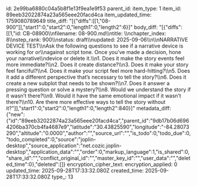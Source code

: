id: 2e99ba6880c04a5b8f1e13f9ea1e9f53
parent_id: 
item_type: 1
item_id: 89eeb32022874a23a565eee20facd4ca
item_updated_time: 1759080789649
title_diff: "[{\"diffs\":[[1,\"08-900\"]],\"start1\":0,\"start2\":0,\"length1\":0,\"length2\":6}]"
body_diff: "[{\"diffs\":[[1,\"id: CB-08900\\\nfilename: 08-900.md\\\ntitle: \\\nchapter_index: 8\\\nstep_rank: 900\\\nstatus: draft\\\nupdated: 2025-09-06\\\n\\\nNARRATIVE DEVICE TEST\\\nAsk the following questions to see if a narrative device is working for or\\\nagainst script tone. Once you’ve made a decision, hone your narrative\\\ndevice or delete it.\\\n1. Does it make the story events feel more immediate?\\\n2. Does it create distance?\\\n3. Does it make your story feel fanciful?\\\n4. Does it make your script feel more hard-hitting?\\\n5. Does it add a different perspective that’s necessary to tell the story?\\\n6. Does it create a new subplot that needs to be shown?\\\n7. Does it answer a pressing question or solve a mystery?\\\n8. Would we understand the story if it wasn’t there?\\\n9. Would it have the same emotional impact if it wasn’t there?\\\n10. Are there more effective ways to tell the story without it?\"]],\"start1\":0,\"start2\":0,\"length1\":0,\"length2\":840}]"
metadata_diff: {"new":{"id":"89eeb32022874a23a565eee20facd4ca","parent_id":"9db17b06d6964206ba370cb4fa4687e9","latitude":"30.43825590","longitude":"-84.28073290","altitude":"0.0000","author":"","source_url":"","is_todo":0,"todo_due":0,"todo_completed":0,"source":"joplin-desktop","source_application":"net.cozic.joplin-desktop","application_data":"","order":0,"markup_language":1,"is_shared":0,"share_id":"","conflict_original_id":"","master_key_id":"","user_data":"","deleted_time":0},"deleted":[]}
encryption_cipher_text: 
encryption_applied: 0
updated_time: 2025-09-28T17:33:32.080Z
created_time: 2025-09-28T17:33:32.080Z
type_: 13